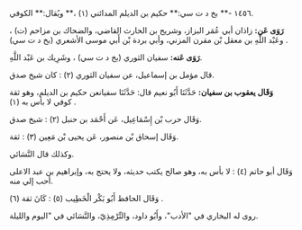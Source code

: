 ١٤٥٦ -** بخ د ت سي:** حكيم بن الديلم المدائني (١) ،** ويُقال:** الكوفي.

**رَوَى عَن:** زاذان أبي عُمَر البزاز، وشريح بن الحارث القاضي، والضحاك بن مزاحم (ت) ، وعَبْد اللَّهِ بن معقل بْن مقرن المزني، وأبي بردة بْن أَبي موسى الأشعري (بخ د ت سي) .

**رَوَى عَنه:** سفيان الثوري (بخ د ت سي) ، وشَرِيك بن عَبْد اللَّهِ.

قال مؤمل بن إسماعيل، عن سفيان الثوري (٢) : كان شيخ صدق.

**وَقَال يعقوب بن سفيان:** حَدَّثَنَا أَبُو نعيم قال: حَدَّثَنَا سفيانعن حكيم بن الديلم، وهو ثقة كوفي لا بأس به (١) .

وَقَال حرب بْن إِسْمَاعِيل، عَن أَحْمَد بن حنبل (٢) : شيخ صدق.

وَقَال إسحاق بْن منصور، عَن يحيى بْن مَعِين (٣) : ثقة.

وكذلك قال النَّسَائي.

وَقَال أبو حاتم (٤) : لا بأس به، وهو صالح يكتب حديثه، ولا يحتج به، وإبراهيم بن عبد الاعلى أحب إلي منه.

وَقَال الحافظ أَبُو بَكْر الْخَطِيب (٥) : كَانَ ثقة (٦) .

روى له البخاري في "الأدب"، وأَبُو داود، والتِّرْمِذِيّ، والنَّسَائي في "اليوم والليلة.